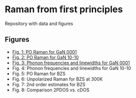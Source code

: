 Raman from first principles
===

Repository with data and figures

## Figures

- [Fig. 1: PO Raman for GaN 0001](./figure_01/README.md)
- [Fig. 2: PO Raman for GaN 10-10](./figure_02/README.md)
- [Fig. 3: Phonon frequencies and linewidths for GaN 0001](./figure_03/README.md)
- Fig. 4: Phonon frequencies and linewidths for GaN 10-10
- Fig. 5: PO Raman for BZS
- Fig. 6: Unpolarized Raman for BZS at 300K
- Fig. 7: 2nd order estimates for BZS
- Fig. 8: Comparison 2PDOS vs. cDOS

